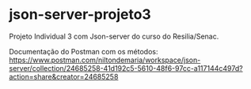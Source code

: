 # json-server-projeto3
Projeto Individual 3 com Json-server do curso do Resilia/Senac.

Documentação do Postman com os métodos:
https://www.postman.com/niltondemaria/workspace/json-server/collection/24685258-41d192c5-5610-48f6-97cc-a117144c497d?action=share&creator=24685258
